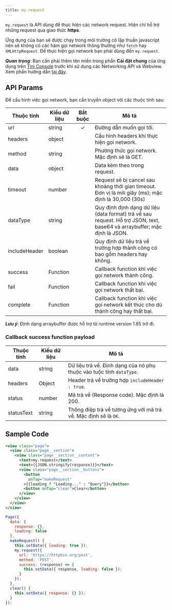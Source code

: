 ```yaml
---
title: my.request
---
```


`my.request` là API dùng để thực hiện các network request. Hiện chỉ hỗ trợ những request qua giao thức **https**.

Ứng dụng của bạn sẽ được chạy trong môi trường cô lập thuần javascript nên sẽ không có các hàm gọi network thông thường như `fetch` hay `XMLHttpRequest`. Để thực hiện gọi network bạn phải dùng đến `my.request`.

***Quan trọng***: Bạn cần phải thêm tên miền trong phần **Cài đặt chung** của ứng dụng trên [Tini Console](https://developer.tiki.vn/apps) trước khi sử dụng các Networking API và Webview. Xem phần hướng dẫn [tại đây](/docs/development/tini-console/whitelist-domains).

## API Params

Để cấu hình việc gọi network, bạn cần truyền object với các thuộc tính sau:

| Thuộc tính    | Kiểu dữ liệu | Bắt buộc | Mô tả                                                                                                                    |
| ------------- | ------------ | :------: | ------------------------------------------------------------------------------------------------------------------------ |
| url           | string       |    ✓     | Đường dẫn muốn gọi tới.                                                                                                  |
| headers       | object       |          | Cấu hình headers khi thực hiện gọi network.                                                                              |
| method        | string       |          | Phương thức gọi network. Mặc định sẽ là GET.                                                                             |
| data          | object       |          | Data kèm theo trong request.                                                                                             |
| timeout       | number       |          | Request sẽ bị cancel sau khoảng thời gian timeout. Đơn vị là mili giây (ms); mặc định là 30,000 (30s)                    |
| dataType      | string       |          | Quy định định dạng dữ liệu (data format) trả về sau request. Hỗ trợ JSON, text, base64 và arraybuffer; mặc định là JSON. |
| includeHeader | boolean      |          | Quy định dữ liệu trả về trường hợp thành công có bao gồm headers hay không.                                              |
| success       | Function     |          | Callback function khi việc gọi network thành công.                                                                       |
| fail          | Function     |          | Callback function khi việc gọi network thất bại.                                                                         |
| complete      | Function     |          | Callback function khi việc gọi network kết thúc cho dù thành công hay thất bại.                                          |

***Lưu ý***: Định dạng arraybuffer được hỗ trợ từ runtime version 1.85 trở đi.

### Callback success function payload

| Thuộc tính | Kiểu dữ liệu | Mô tả                                                                |
| ---------- | ------------ | -------------------------------------------------------------------- |
| data       | string       | Dữ liệu trả về. Định dạng của nó phụ thuộc vào tuộc tính `dataType`. |
| headers    | Object       | Header trả về trường hợp `includeHeader : true`.                     |
| status     | number       | Mã trả về (Response code). Mặc định là 200.                          |
| statusText | string       | Thông điệp trả về tương ứng với mã trả về. Mặc định sẽ là `OK`.      |

## Sample Code

```xml
<view class="page">
  <view class="page__section">
    <view class="page__section__content">
      <text>my.request</text>
      <text>{{JSON.stringify(response)}}</text>
      <view class="page__section__buttons">
        <button
          onTap="makeRequest"
        >{{loading ? "Loading..." : "Query"}}</button>
        <button onTap="clear">Clear</button>
      </view>
    </view>
  </view>
</view>
```

```js
Page({
  data: {
    response: {},
    loading: false
  },
  makeRequest() {
    this.setData({ loading: true });
    my.request({
      url: 'https://httpbin.org/post',
      method: 'POST',
      success: (response) => {
        this.setData({ response, loading: false });
      }
    });
  },
  clear() {
    this.setData({ response: {} });
  }
});
```
